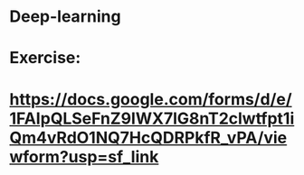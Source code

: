 # Deep-learning
# Exercise:
# https://docs.google.com/forms/d/e/1FAIpQLSeFnZ9IWX7lG8nT2clwtfpt1iQm4vRdO1NQ7HcQDRPkfR_vPA/viewform?usp=sf_link

